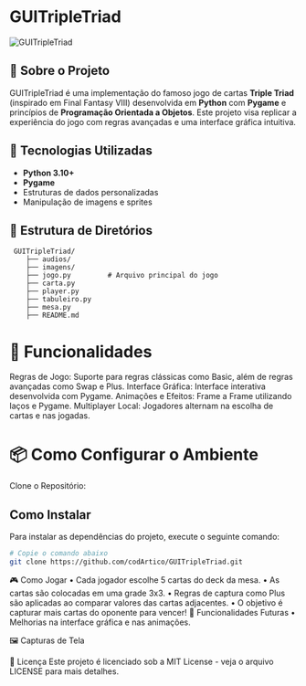 # GUITripleTriad

![GUITripleTriad](imagens/icon.ico)

## 🎴 Sobre o Projeto
GUITripleTriad é uma implementação do famoso jogo de cartas **Triple Triad** (inspirado em Final Fantasy VIII) desenvolvida em **Python** com **Pygame** e princípios de **Programação Orientada a Objetos**. Este projeto visa replicar a experiência do jogo com regras avançadas e uma interface gráfica intuitiva.

## 🚀 Tecnologias Utilizadas
- **Python 3.10+**
- **Pygame**
- Estruturas de dados personalizadas
- Manipulação de imagens e sprites

## 📁 Estrutura de Diretórios

```plaintext
 GUITripleTriad/
    ├── audios/
    ├── imagens/
    ├── jogo.py         # Arquivo principal do jogo
    ├── carta.py
    ├── player.py
    ├── tabuleiro.py
    ├── mesa.py
    ├── README.md
```

# 🔧 Funcionalidades

Regras de Jogo: Suporte para regras clássicas como Basic, além de regras avançadas como Swap e Plus.
Interface Gráfica: Interface interativa desenvolvida com Pygame.
Animações e Efeitos: Frame a Frame utilizando laços e Pygame.
Multiplayer Local: Jogadores alternam na escolha de cartas e nas jogadas.

# 📦 Como Configurar o Ambiente
Clone o Repositório:

## Como Instalar

Para instalar as dependências do projeto, execute o seguinte comando:

```bash
# Copie o comando abaixo
git clone https://github.com/codArtico/GUITripleTriad.git
```

🎮 Como Jogar
• Cada jogador escolhe 5 cartas do deck da mesa.
• As cartas são colocadas em uma grade 3x3.
• Regras de captura como Plus são aplicadas ao comparar valores das cartas adjacentes.
• O objetivo é capturar mais cartas do oponente para vencer!
🌟 Funcionalidades Futuras
• Melhorias na interface gráfica e nas animações.

🖼️ Capturas de Tela


📝 Licença
Este projeto é licenciado sob a MIT License - veja o arquivo LICENSE para mais detalhes.
